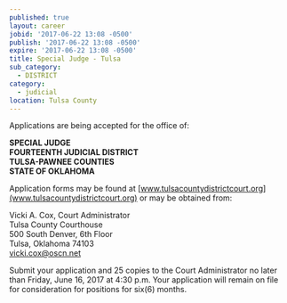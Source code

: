 ```yaml
---
published: true
layout: career
jobid: '2017-06-22 13:08 -0500'
publish: '2017-06-22 13:08 -0500'
expire: '2017-06-22 13:08 -0500'
title: Special Judge - Tulsa
sub_category:
  - DISTRICT
category:
  - judicial
location: Tulsa County
---
```

Applications are being accepted for the office of:

**SPECIAL JUDGE  
FOURTEENTH JUDICIAL DISTRICT  
TULSA-PAWNEE COUNTIES  
STATE OF OKLAHOMA**  

Application forms may be found at [www.tulsacountydistrictcourt.org](www.tulsacountydistrictcourt.org)
or may be obtained from: 

Vicki A. Cox, Court Administrator  
Tulsa County Courthouse  
500 South Denver, 6th Floor  
Tulsa, Oklahoma 74103  
[vicki.cox@oscn.net](mailto:vicki.cox@oscn.net)

Submit your application and 25 copies to the Court Administrator no later than
Friday, June 16, 2017 at 4:30 p.m. Your application will remain on file for consideration for positions for six(6) months.






